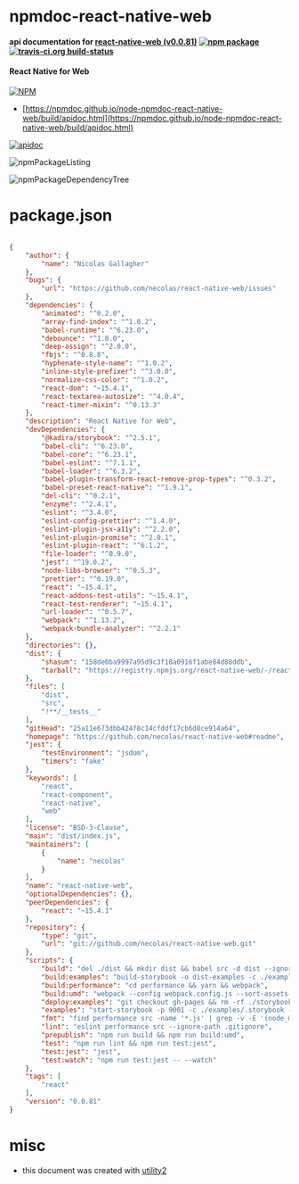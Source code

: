 # npmdoc-react-native-web

#### api documentation for  [react-native-web (v0.0.81)](https://github.com/necolas/react-native-web#readme)  [![npm package](https://img.shields.io/npm/v/npmdoc-react-native-web.svg?style=flat-square)](https://www.npmjs.org/package/npmdoc-react-native-web) [![travis-ci.org build-status](https://api.travis-ci.org/npmdoc/node-npmdoc-react-native-web.svg)](https://travis-ci.org/npmdoc/node-npmdoc-react-native-web)

#### React Native for Web

[![NPM](https://nodei.co/npm/react-native-web.png?downloads=true&downloadRank=true&stars=true)](https://www.npmjs.com/package/react-native-web)

- [https://npmdoc.github.io/node-npmdoc-react-native-web/build/apidoc.html](https://npmdoc.github.io/node-npmdoc-react-native-web/build/apidoc.html)

[![apidoc](https://npmdoc.github.io/node-npmdoc-react-native-web/build/screenCapture.buildCi.browser.%252Ftmp%252Fbuild%252Fapidoc.html.png)](https://npmdoc.github.io/node-npmdoc-react-native-web/build/apidoc.html)

![npmPackageListing](https://npmdoc.github.io/node-npmdoc-react-native-web/build/screenCapture.npmPackageListing.svg)

![npmPackageDependencyTree](https://npmdoc.github.io/node-npmdoc-react-native-web/build/screenCapture.npmPackageDependencyTree.svg)



# package.json

```json

{
    "author": {
        "name": "Nicolas Gallagher"
    },
    "bugs": {
        "url": "https://github.com/necolas/react-native-web/issues"
    },
    "dependencies": {
        "animated": "^0.2.0",
        "array-find-index": "^1.0.2",
        "babel-runtime": "^6.23.0",
        "debounce": "^1.0.0",
        "deep-assign": "^2.0.0",
        "fbjs": "^0.8.8",
        "hyphenate-style-name": "^1.0.2",
        "inline-style-prefixer": "^3.0.0",
        "normalize-css-color": "^1.0.2",
        "react-dom": "~15.4.1",
        "react-textarea-autosize": "^4.0.4",
        "react-timer-mixin": "^0.13.3"
    },
    "description": "React Native for Web",
    "devDependencies": {
        "@kadira/storybook": "^2.5.1",
        "babel-cli": "^6.23.0",
        "babel-core": "^6.23.1",
        "babel-eslint": "^7.1.1",
        "babel-loader": "^6.3.2",
        "babel-plugin-transform-react-remove-prop-types": "^0.3.2",
        "babel-preset-react-native": "^1.9.1",
        "del-cli": "^0.2.1",
        "enzyme": "^2.4.1",
        "eslint": "^3.4.0",
        "eslint-config-prettier": "^1.4.0",
        "eslint-plugin-jsx-a11y": "^2.2.0",
        "eslint-plugin-promise": "^2.0.1",
        "eslint-plugin-react": "^6.1.2",
        "file-loader": "^0.9.0",
        "jest": "^19.0.2",
        "node-libs-browser": "^0.5.3",
        "prettier": "^0.19.0",
        "react": "~15.4.1",
        "react-addons-test-utils": "~15.4.1",
        "react-test-renderer": "~15.4.1",
        "url-loader": "^0.5.7",
        "webpack": "^1.13.2",
        "webpack-bundle-analyzer": "^2.2.1"
    },
    "directories": {},
    "dist": {
        "shasum": "158de0ba9997a95d9c3f18a0916f1abe84d88ddb",
        "tarball": "https://registry.npmjs.org/react-native-web/-/react-native-web-0.0.81.tgz"
    },
    "files": [
        "dist",
        "src",
        "!**/__tests__"
    ],
    "gitHead": "25a11e673dbb424f8c14cfddf17cb6d8ce914a64",
    "homepage": "https://github.com/necolas/react-native-web#readme",
    "jest": {
        "testEnvironment": "jsdom",
        "timers": "fake"
    },
    "keywords": [
        "react",
        "react-component",
        "react-native",
        "web"
    ],
    "license": "BSD-3-Clause",
    "main": "dist/index.js",
    "maintainers": [
        {
            "name": "necolas"
        }
    ],
    "name": "react-native-web",
    "optionalDependencies": {},
    "peerDependencies": {
        "react": "~15.4.1"
    },
    "repository": {
        "type": "git",
        "url": "git://github.com/necolas/react-native-web.git"
    },
    "scripts": {
        "build": "del ./dist && mkdir dist && babel src -d dist --ignore **/__tests__",
        "build:examples": "build-storybook -o dist-examples -c ./examples/.storybook",
        "build:performance": "cd performance && yarn && webpack",
        "build:umd": "webpack --config webpack.config.js --sort-assets-by --progress",
        "deploy:examples": "git checkout gh-pages && rm -rf ./storybook && mv dist-examples storybook && git add -A && git commit -m \"Storybook deploy\" && git push origin gh-pages && git checkout -",
        "examples": "start-storybook -p 9001 -c ./examples/.storybook --dont-track",
        "fmt": "find performance src -name '*.js' | grep -v -E '(node_modules|dist)' | xargs prettier --print-width=100 --single-quote --write",
        "lint": "eslint performance src --ignore-path .gitignore",
        "prepublish": "npm run build && npm run build:umd",
        "test": "npm run lint && npm run test:jest",
        "test:jest": "jest",
        "test:watch": "npm run test:jest -- --watch"
    },
    "tags": [
        "react"
    ],
    "version": "0.0.81"
}
```



# misc
- this document was created with [utility2](https://github.com/kaizhu256/node-utility2)
